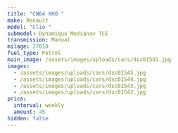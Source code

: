 ```yaml
---
title: "CN64 XHO "
make: Renault
model: "Clio "
submodel: Dynamique Medianav TCE
transmission: Manual
milage: 27010
fuel_type: Petrol
main_image: /assets/images/uploads/cars/dsc01541.jpg
images:
  - /assets/images/uploads/cars/dsc01545.jpg
  - /assets/images/uploads/cars/dsc01544.jpg
  - /assets/images/uploads/cars/dsc01543.jpg
  - /assets/images/uploads/cars/dsc01542.jpg
price:
  interval: weekly
  amount: 45
hidden: false
---
```

